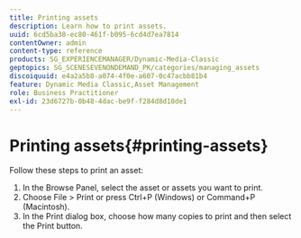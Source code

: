 ```yaml
---
title: Printing assets
description: Learn how to print assets.
uuid: 6cd5ba38-ec80-461f-b095-6cd4d7ea7814
contentOwner: admin
content-type: reference
products: SG_EXPERIENCEMANAGER/Dynamic-Media-Classic
geptopics: SG_SCENESEVENONDEMAND_PK/categories/managing_assets
discoiquuid: e4a2a5b8-a074-4f0e-a607-0c47acbb81b4
feature: Dynamic Media Classic,Asset Management
role: Business Practitioner
exl-id: 23d6727b-0b48-4dac-be9f-f284d8d10de1
---
```

# Printing assets{#printing-assets}

Follow these steps to print an asset:

1. In the Browse Panel, select the asset or assets you want to print.
1. Choose File > Print or press Ctrl+P (Windows) or Command+P (Macintosh).
1. In the Print dialog box, choose how many copies to print and then select the Print button.

